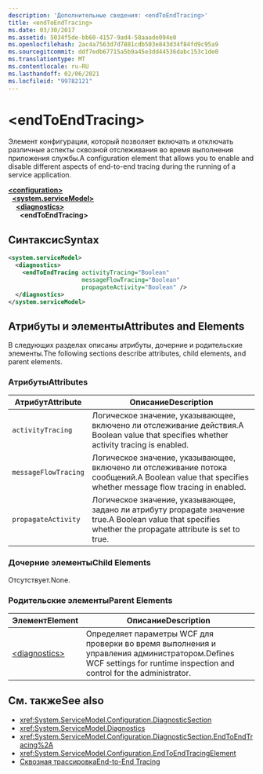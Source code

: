 ```yaml
---
description: 'Дополнительные сведения: <endToEndTracing>'
title: <endToEndTracing>
ms.date: 03/30/2017
ms.assetid: 5034f5de-bb60-4157-9ad4-58aaade094e0
ms.openlocfilehash: 2ac4a7563d7d7881cdb503e843d34f84fd9c95a9
ms.sourcegitcommit: ddf7edb67715a5b9a45e3dd44536dabc153c1de0
ms.translationtype: MT
ms.contentlocale: ru-RU
ms.lasthandoff: 02/06/2021
ms.locfileid: "99782121"
---
```

# \<endToEndTracing>

<span data-ttu-id="b0aa8-102">Элемент конфигурации, который позволяет включать и отключать различные аспекты сквозной отслеживания во время выполнения приложения службы.</span><span class="sxs-lookup"><span data-stu-id="b0aa8-102">A configuration element that allows you to enable and disable different aspects of end-to-end tracing during the running of a service application.</span></span>  
  
[**\<configuration>**](../configuration-element.md)\
&nbsp;&nbsp;[**\<system.serviceModel>**](system-servicemodel.md)\
&nbsp;&nbsp;&nbsp;&nbsp;[**\<diagnostics>**](diagnostics.md)\
&nbsp;&nbsp;&nbsp;&nbsp;&nbsp;&nbsp;**\<endToEndTracing>**  
  
## <a name="syntax"></a><span data-ttu-id="b0aa8-103">Синтаксис</span><span class="sxs-lookup"><span data-stu-id="b0aa8-103">Syntax</span></span>  
  
```xml  
<system.serviceModel>
  <diagnostics>
    <endToEndTracing activityTracing="Boolean"
                     messageFlowTracing="Boolean"
                     propagateActivity="Boolean" />
  </diagnostics>
</system.serviceModel>
```  
  
## <a name="attributes-and-elements"></a><span data-ttu-id="b0aa8-104">Атрибуты и элементы</span><span class="sxs-lookup"><span data-stu-id="b0aa8-104">Attributes and Elements</span></span>  

 <span data-ttu-id="b0aa8-105">В следующих разделах описаны атрибуты, дочерние и родительские элементы.</span><span class="sxs-lookup"><span data-stu-id="b0aa8-105">The following sections describe attributes, child elements, and parent elements.</span></span>  
  
### <a name="attributes"></a><span data-ttu-id="b0aa8-106">Атрибуты</span><span class="sxs-lookup"><span data-stu-id="b0aa8-106">Attributes</span></span>  
  
|<span data-ttu-id="b0aa8-107">Атрибут</span><span class="sxs-lookup"><span data-stu-id="b0aa8-107">Attribute</span></span>|<span data-ttu-id="b0aa8-108">Описание</span><span class="sxs-lookup"><span data-stu-id="b0aa8-108">Description</span></span>|  
|---------------|-----------------|  
|`activityTracing`|<span data-ttu-id="b0aa8-109">Логическое значение, указывающее, включено ли отслеживание действия.</span><span class="sxs-lookup"><span data-stu-id="b0aa8-109">A Boolean value that specifies whether activity tracing is enabled.</span></span>|  
|`messageFlowTracing`|<span data-ttu-id="b0aa8-110">Логическое значение, указывающее, включено ли отслеживание потока сообщений.</span><span class="sxs-lookup"><span data-stu-id="b0aa8-110">A Boolean value that specifies whether message flow tracing in enabled.</span></span>|  
|`propagateActivity`|<span data-ttu-id="b0aa8-111">Логическое значение, указывающее, задано ли атрибуту propagate значение true.</span><span class="sxs-lookup"><span data-stu-id="b0aa8-111">A Boolean value that specifies whether the propagate attribute is set to true.</span></span>|  
  
### <a name="child-elements"></a><span data-ttu-id="b0aa8-112">Дочерние элементы</span><span class="sxs-lookup"><span data-stu-id="b0aa8-112">Child Elements</span></span>  

 <span data-ttu-id="b0aa8-113">Отсутствует.</span><span class="sxs-lookup"><span data-stu-id="b0aa8-113">None.</span></span>  
  
### <a name="parent-elements"></a><span data-ttu-id="b0aa8-114">Родительские элементы</span><span class="sxs-lookup"><span data-stu-id="b0aa8-114">Parent Elements</span></span>  
  
|<span data-ttu-id="b0aa8-115">Элемент</span><span class="sxs-lookup"><span data-stu-id="b0aa8-115">Element</span></span>|<span data-ttu-id="b0aa8-116">Описание</span><span class="sxs-lookup"><span data-stu-id="b0aa8-116">Description</span></span>|  
|-------------|-----------------|  
|[\<diagnostics>](diagnostics.md)|<span data-ttu-id="b0aa8-117">Определяет параметры WCF для проверки во время выполнения и управления администратором.</span><span class="sxs-lookup"><span data-stu-id="b0aa8-117">Defines WCF settings for runtime inspection and control for the administrator.</span></span>|  
  
## <a name="see-also"></a><span data-ttu-id="b0aa8-118">См. также</span><span class="sxs-lookup"><span data-stu-id="b0aa8-118">See also</span></span>

- <xref:System.ServiceModel.Configuration.DiagnosticSection>
- <xref:System.ServiceModel.Diagnostics>
- <xref:System.ServiceModel.Configuration.DiagnosticSection.EndToEndTracing%2A>
- <xref:System.ServiceModel.Configuration.EndToEndTracingElement>
- [<span data-ttu-id="b0aa8-119">Сквозная трассировка</span><span class="sxs-lookup"><span data-stu-id="b0aa8-119">End-to-End Tracing</span></span>](../../../wcf/diagnostics/tracing/end-to-end-tracing.md)
